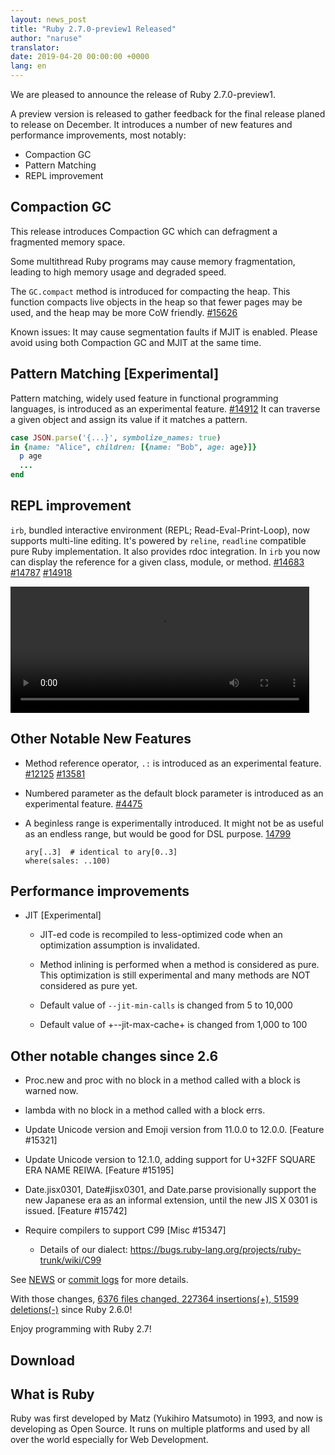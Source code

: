 ```yaml
---
layout: news_post
title: "Ruby 2.7.0-preview1 Released"
author: "naruse"
translator:
date: 2019-04-20 00:00:00 +0000
lang: en
---
```


We are pleased to announce the release of Ruby 2.7.0-preview1.

A preview version is released to gather feedback for the final release planed to release on December. It introduces a number of new features and performance improvements, most notably:

* Compaction GC
* Pattern Matching
* REPL improvement

## Compaction GC

This release introduces Compaction GC which can defragment a fragmented memory space.

Some multithread Ruby programs may cause memory fragmentation, leading to high memory usage and degraded speed.

The `GC.compact` method is introduced for compacting the heap. This function compacts live objects in the heap so that fewer pages may be used, and the heap may be more CoW friendly. [#15626](https://bugs.ruby-lang.org/issues/15626)

Known issues: It may cause segmentation faults if MJIT is enabled. Please avoid using both Compaction GC and MJIT at the same time.

## Pattern Matching [Experimental]

Pattern matching, widely used feature in functional programming languages, is introduced as an experimental feature. [#14912](https://bugs.ruby-lang.org/issues/14912)
It can traverse a given object and assign its value if it matches a pattern.

```ruby
case JSON.parse('{...}', symbolize_names: true)
in {name: "Alice", children: [{name: "Bob", age: age}]}
  p age
  ...
end
```

## REPL improvement

`irb`, bundled interactive environment (REPL; Read-Eval-Print-Loop), now supports multi-line editing. It's powered by `reline`, `readline` compatible pure Ruby implementation.
It also provides rdoc integration. In `irb` you now can display the reference for a given class, module, or method.  [#14683](https://bugs.ruby-lang.org/issues/14683) [#14787](https://bugs.ruby-lang.org/issues/14787) [#14918](https://bugs.ruby-lang.org/issues/14918)

<video autoplay="autoplay" loop="loop" width="478" height="202">
  <source src="//ftp.ruby-lang.org/pub/media/irb_multiline.mp4" type="video/mp4">
</video>

## Other Notable New Features

* Method reference operator, <code>.:</code> is introduced as an experimental feature.  [#12125]( https://bugs.ruby-lang.org/issues/12125) [#13581]( https://bugs.ruby-lang.org/issues/13581)

* Numbered parameter as the default block parameter is introduced as an experimental feature.  [#4475](https://bugs.ruby-lang.org/issues/4475)

* A beginless range is experimentally introduced.  It might not be as useful
  as an endless range, but would be good for DSL purpose. [14799](https://bugs.ruby-lang.org/issues/14799)

      ary[..3]  # identical to ary[0..3]
      where(sales: ..100)

## Performance improvements

* JIT [Experimental]

  * JIT-ed code is recompiled to less-optimized code when an optimization assumption is invalidated.

  * Method inlining is performed when a method is considered as pure. This optimization is still experimental and many methods are NOT considered as pure yet.

  * Default value of `--jit-min-calls` is changed from 5 to 10,000

  * Default value of +--jit-max-cache+ is changed from 1,000 to 100

## Other notable changes since 2.6

* Proc.new and proc with no block in a method called with a block is warned now.

* lambda with no block in a method called with a block errs.

* Update Unicode version and Emoji version from 11.0.0 to 12.0.0.  [Feature #15321]

* Update Unicode version to 12.1.0, adding support for U+32FF SQUARE ERA NAME REIWA.  [Feature #15195]

* Date.jisx0301, Date#jisx0301, and Date.parse provisionally support the new Japanese era as an informal extension, until the new JIS X 0301 is issued.  [Feature #15742]

* Require compilers to support C99 [Misc #15347]
  * Details of our dialect: https://bugs.ruby-lang.org/projects/ruby-trunk/wiki/C99

See [NEWS](https://github.com/ruby/ruby/blob/v2_7_0_preview1/NEWS) or [commit logs](https://github.com/ruby/ruby/compare/v2_6_0...v2_7_0_preview1) for more details.

With those changes, [6376 files changed, 227364 insertions(+), 51599 deletions(-)](https://github.com/ruby/ruby/compare/v2_6_0...v2_7_0_preview1) since Ruby 2.6.0!

Enjoy programming with Ruby 2.7!

## Download



## What is Ruby

Ruby was first developed by Matz (Yukihiro Matsumoto) in 1993, and now is developing as Open Source. It runs on multiple platforms and used by all over the world especially for Web Development.
